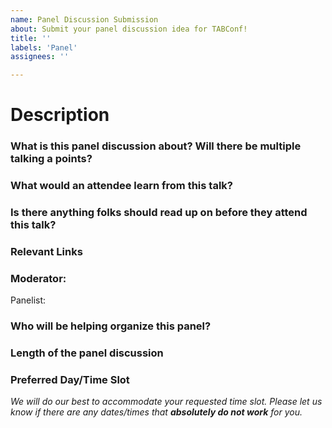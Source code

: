 ```yaml
---
name: Panel Discussion Submission
about: Submit your panel discussion idea for TABConf!
title: ''
labels: 'Panel'
assignees: ''

---
```


# Description
### What is this panel discussion about? Will there be multiple talking a points?
### What would an attendee learn from this talk?
### Is there anything folks should read up on before they attend this talk?
### Relevant Links

<!-- leave blank if you are unsure, this list can change -->
### Moderator: 
<!-- leave blank if you are unsure, this list can change -->
Panelist:
<!-- list Names, Social Links, GitHub, Twitter, Website -->

<!-- If you're unsure who will be organizing the panel and want the TABConf staff to handle it, please indicate that here. -->
### Who will be helping organize this panel?


### Length of the panel discussion
### Preferred Day/Time Slot 
*We will do our best to accommodate your requested time slot. Please let us know if there are any dates/times that ***absolutely do not work*** for you.*
